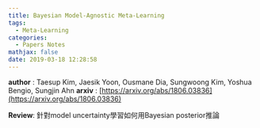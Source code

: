 ```yaml
---
title: Bayesian Model-Agnostic Meta-Learning
tags:
  - Meta-Learning
categories:
  - Papers Notes
mathjax: false
date: 2019-03-18 12:28:58
---
```



**author** : Taesup Kim, Jaesik Yoon, Ousmane Dia, Sungwoong Kim, Yoshua Bengio, Sungjin Ahn
**arxiv** : [https://arxiv.org/abs/1806.03836](https://arxiv.org/abs/1806.03836)

**Review**:
針對model uncertainty學習如何用Bayesian posterior推論

<!--more-->